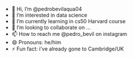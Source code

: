- 👋 Hi, I’m @pedrobevilaqua04
- 👀 I’m interested in data science
- 🌱 I’m currently learning in cs50 Harvard course
- 💞️ I’m looking to collaborate on ...
- 📫 How to reach me @pedro_bevil on instagram
- 😄 Pronouns: he/him
- ⚡ Fun fact: i've already gone to Cambridge/UK

<!---
pedrobevilaqua04/pedrobevilaqua04 is a ✨ special ✨ repository because its `README.md` (this file) appears on your GitHub profile.
You can click the Preview link to take a look at your changes.
--->
